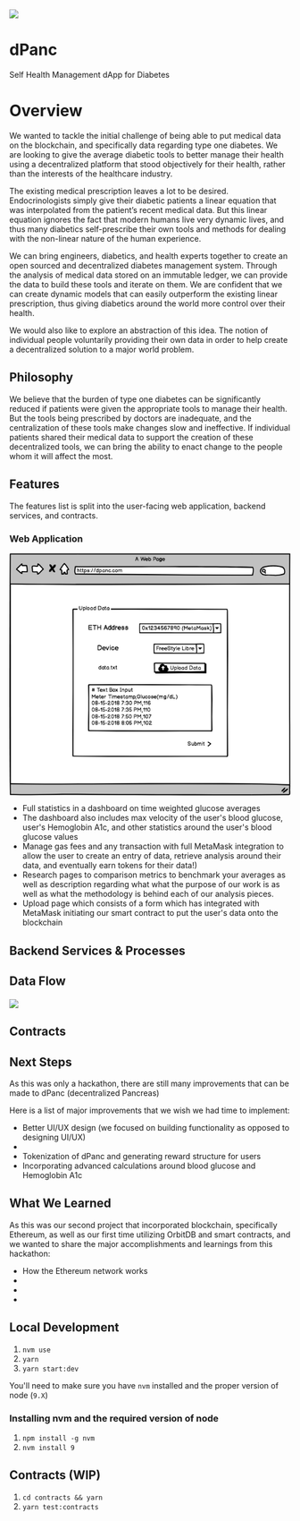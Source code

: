 <img align="center" src="../src/components/logo.png" />

# dPanc
Self Health Management dApp for Diabetes

# Overview

We wanted to tackle the initial challenge of being able to put medical data on the blockchain, and specifically data regarding type one diabetes. We are looking to give the average diabetic tools to better manage their health using a decentralized platform that stood objectively for their health, rather than the interests of the healthcare industry.

The existing medical prescription leaves a lot to be desired. Endocrinologists simply give their diabetic patients a linear equation that was interpolated from the patient’s recent medical data. But this linear equation ignores the fact that modern humans live very dynamic lives, and thus many diabetics self-prescribe their own tools and methods for dealing with the non-linear nature of the human experience.

We can bring engineers, diabetics, and health experts together to create an open sourced and decentralized diabetes management system. Through the analysis of medical data stored on an immutable ledger, we can provide the data to build these tools and iterate on them. We are confident that we can create dynamic models that can easily outperform the existing linear prescription, thus giving diabetics around the world more control over their health.

We would also like to explore an abstraction of this idea. The notion of individual people voluntarily providing their own data in order to help create a decentralized solution to a major world problem.

## Philosophy

We believe that the burden of type one diabetes can be significantly reduced if patients were given the appropriate tools to manage their health. But the tools being prescribed by doctors are inadequate, and the centralization of these tools make changes slow and ineffective. If individual patients shared their medical data to support the creation of these decentralized tools, we can bring the ability to enact change to the people whom it will affect the most.

## Features

The features list is split into the user-facing web application, backend services, and contracts.

### Web Application

<img align="center" src="./docs/images/upload_view.png" />

- Full statistics in a dashboard on time weighted glucose averages 
- The dashboard also includes max velocity of the user's blood glucose, user's Hemoglobin A1c, and other statistics around the user's blood glucose values 
- Manage gas fees and any transaction with full MetaMask integration to allow the user to create an entry of data, retrieve analysis around their data, and eventually earn tokens for their data!)
- Research pages to comparison metrics to benchmark your averages as well as description regarding what what the purpose of our work is as well as what the methodology is behind each of our analysis pieces. 
- Upload page which consists of a form which has integrated with MetaMask initiating our smart contract to put the user's data onto the blockchain


## Backend Services & Processes

## Data Flow 

<img align="center" src="../docs/images/data_flow.png" />

## Contracts


## Next Steps

As this was only a hackathon, there are still many improvements that can be made to dPanc (decentralized Pancreas)

Here is a list of major improvements that we wish we had time to implement:
- Better UI/UX design (we focused on building functionality as opposed to designing UI/UX)
- 
- Tokenization of dPanc and generating reward structure for users 
- Incorporating advanced calculations around blood glucose and Hemoglobin A1c


## What We Learned

As this was our second project that incorporated blockchain, specifically Ethereum, as well as our first time utilizing OrbitDB and smart contracts, and we wanted to share the major accomplishments and learnings from this hackathon:
- How the Ethereum network works
- 
- 
- 


## Local Development

1. `nvm use`
2. `yarn`
3. `yarn start:dev`

You'll need to make sure you have `nvm` installed and the proper version of node (`9.X`)

### Installing nvm and the required version of node

1. `npm install -g nvm`
2. `nvm install 9`


## Contracts (WIP)

1. `cd contracts && yarn`
2. `yarn test:contracts`

